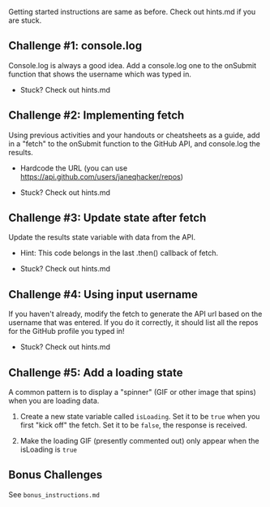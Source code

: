 Getting started instructions are same as before. Check out hints.md if you are
stuck.


Challenge #1: console.log
---------------------------------------------------------

Console.log is always a good idea. Add a console.log one to the onSubmit
function that shows the username which was typed in.

- Stuck? Check out hints.md



Challenge #2: Implementing fetch
---------------------------------------------------------

Using previous activities and your handouts or cheatsheets as a guide, add in a
"fetch" to the onSubmit function to the GitHub API, and console.log the results.

- Hardcode the URL (you can use <https://api.github.com/users/janeqhacker/repos>)

- Stuck? Check out hints.md



Challenge #3: Update state after fetch
---------------------------------------------------------

Update the results state variable with data from the API.

- Hint: This code belongs in the last .then() callback of fetch.

- Stuck? Check out hints.md



Challenge #4: Using input username
---------------------------------------------------------

If you haven't already, modify the fetch to generate the API url based on the
username that was entered.  If you do it correctly, it should list all the
repos for the GitHub profile you typed in!

- Stuck? Check out hints.md



Challenge #5: Add a loading state
---------------------------------------------------------

A common pattern is to display a "spinner" (GIF or other image that spins) when
you are loading data.

1. Create a new state variable called `isLoading`. Set it to be `true` when you
first "kick off" the fetch. Set it to be `false`, the response is received.

2. Make the loading GIF (presently commented out) only appear when the
isLoading is `true`



Bonus Challenges
---------------------------------------------------------

See `bonus_instructions.md`

